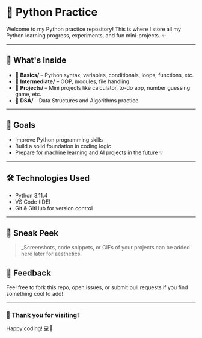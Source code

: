 # 🐍 Python Practice

Welcome to my Python practice repository! This is where I store all my Python learning progress, experiments, and fun mini-projects. ✨

---

## 📂 What's Inside

- 📁 **Basics/** – Python syntax, variables, conditionals, loops, functions, etc.
- 📁 **Intermediate/** – OOP, modules, file handling
- 📁 **Projects/** – Mini projects like calculator, to-do app, number guessing game, etc.
- 📁 **DSA/** – Data Structures and Algorithms practice

---

## 🚀 Goals

- Improve Python programming skills
- Build a solid foundation in coding logic
- Prepare for machine learning and AI projects in the future 💡

---

## 🛠️ Technologies Used

- Python 3.11.4
- VS Code (IDE)
- Git & GitHub for version control

---

## 📸 Sneak Peek

> _Screenshots, code snippets, or GIFs of your projects can be added here later for aesthetics.





## 💬 Feedback

Feel free to fork this repo, open issues, or submit pull requests if you find something cool to add!

---

### 🌟 Thank you for visiting!

Happy coding! 💻🌸
